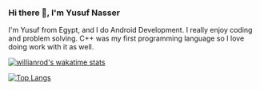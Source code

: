 ### Hi there 👋, I'm Yusuf Nasser

I'm Yusuf from Egypt, and I do Android Development. I really enjoy coding and problem solving. C++ was my first programming language so I love doing work with it as well.

[![willianrod's wakatime stats](https://github-readme-stats.vercel.app/api/wakatime?username=yusufnasserdev)](https://github.com/anuraghazra/github-readme-stats)

[![Top Langs](https://github-readme-stats.vercel.app/api/top-langs/?username=yusufnasserdev&langs_count=4)](https://github.com/anuraghazra/github-readme-stats)

<!--
**yusufnasserdev/yusufnasserdev** is a ✨ _special_ ✨ repository because its `README.md` (this file) appears on your GitHub profile.

Here are some ideas to get you started:

- 🔭 I’m currently working on ...
- 🌱 I’m currently learning ...
- 👯 I’m looking to collaborate on ...
- 🤔 I’m looking for help with ...
- 💬 Ask me about ...
- 📫 How to reach me: ...
- 😄 Pronouns: ...
- ⚡ Fun fact: ...
-->
